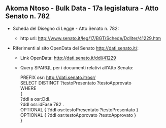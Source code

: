 ## Akoma Ntoso - Bulk Data - 17a legislatura - Atto Senato n. 782 ##

* Scheda del Disegno di Legge - Atto Senato n. 782:
	* http url: http://www.senato.it/leg/17/BGT/Schede/Ddliter/41229.htm

* Riferimenti al sito OpenData del Senato http://dati.senato.it/:
	* Link OpenData: http://dati.senato.it/ddl/41229
	* Query SPARQL per i documenti relativi all'Atto Senato:

        PREFIX osr: <http://dati.senato.it/osr/>  
		SELECT DISTINCT ?testoPresentato ?testoApprovato  
		WHERE  
		{  
		    ?ddl a osr:Ddl.  
		    ?ddl osr:idFase 782 .  
		    OPTIONAL { ?ddl osr:testoPresentato ?testoPresentato }  
		    OPTIONAL { ?ddl osr:testoApprovato ?testoApprovato }  
		}
		